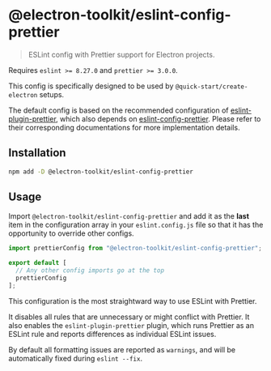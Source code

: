# @electron-toolkit/eslint-config-prettier

> ESLint config with Prettier support for Electron projects.

Requires `eslint >= 8.27.0` and `prettier >= 3.0.0`.

This config is specifically designed to be used by `@quick-start/create-electron` setups.

The default config is based on the recommended configuration of [eslint-plugin-prettier](https://github.com/prettier/eslint-plugin-prettier/#recommended-configuration), which also depends on [eslint-config-prettier](https://github.com/prettier/eslint-config-prettier). Please refer to their corresponding documentations for more implementation details.

## Installation

```sh
npm add -D @electron-toolkit/eslint-config-prettier
```

## Usage

Import `@electron-toolkit/eslint-config-prettier` and add it as the **last** item in the configuration array in your `eslint.config.js` file so that it has the opportunity to override other configs.

```js
import prettierConfig from "@electron-toolkit/eslint-config-prettier";

export default [
  // Any other config imports go at the top
  prettierConfig
];
```

This configuration is the most straightward way to use ESLint with Prettier.

It disables all rules that are unnecessary or might conflict with Prettier. It also enables the `eslint-plugin-prettier` plugin, which runs Prettier as an ESLint rule and reports differences as individual ESLint issues.

By default all formatting issues are reported as `warnings`, and will be automatically fixed during `eslint --fix`.

